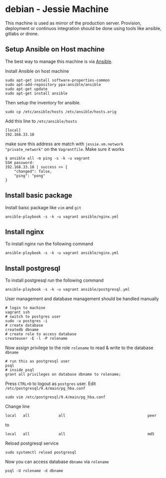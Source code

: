 # debian - Jessie Machine
This machine is used as mirror of the production server. Provision, deployment 
or continuos integration should be done using tools like ansible, gitlabs or 
drone.

## Setup Ansible on Host machine
The best way to manage this machine is via [Ansible][ansible].

Install Ansible on host machine

    sudo apt-get install software-properties-common
    sudo apt-add-repository ppa:ansible/ansible
    sudo apt-get update
    sudo apt-get install ansible

Then setup the inventory for ansible.

    sudo cp /etc/ansible/hosts /etc/ansible/hosts.orig

Add this line to `/etc/ansible/hosts`

    [local]
    192.168.33.10

make sure this address are match with `jessie.vm.network "private_network"`
on the `Vagrantfile`. Make sure it works
    
    $ ansible all -m ping -s -k -u vagrant
    SSH password: 
    192.168.33.10 | success >> {
        "changed": false, 
        "ping": "pong"
    }
    
[ansible]: https://ansible.com

## Install basic package
Install baisc package like `vim` and `git`

    ansible-playbook -s -k -u vagrant ansible/nginx.yml

## Install nginx
To install nginx run the following command

    ansible-playbook -s -k -u vagrant ansible/nginx.yml

## Install postgresql
To install postgresql run the following command

    ansible-playbook -s -k -u vagrant ansible/postgresql.yml

User management and database management should be handled manually

    # login to machine
    vagrant ssh
    # switch to postgres user
    sudo -u postgres -i
    # create database
    createdb dbname
    # create role to access database
    createuser -E -l -P rolename

Now assign privilege to the role `rolename` to read & write to the 
database `dbname`

    # run this as postgresql user
    psql
    # inside psql
    grant all privileges on database dbname to rolename;   

Press `CTRL+D` to logout as `postgres` user. 
Edit `/etc/postgresql/9.4/main/pg_hba.conf`
    
    sudo vim /etc/postgresql/9.4/main/pg_hba.conf

Change line
    
    local   all             all                                     peer

to

    local   all             all                                     md5

Reload postgresql service
    
    sudo systemctl reload postgresql

Now you can access database `dbname` via `rolename`

    psql -U rolename -d dbname